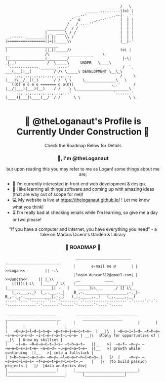 
```                                                 .-.
                                                    /   \
                                     _____.....-----|(o) |
                               _..--'          _..--|  .''
                             .'  o      _..--''     |  | |
                            /  _/_..--''            |  | |
                   ________/  / /                   |  | |
                  | _  ____\ / /                    |  | |
 _.-----._________|| ||    \\ /                     |  | |
|=================||=||_____\\                      |__|-'                                ________________________
|                 ||_||_____//                      (o\ |              __                /\      ______________    \
|_________________|_________/                        |-\|            _(__)              /  \_____\     UNDER   \____\
 `-------------._______.----'                        /  `.       ___(___)|__)          / /\ \_____\ DEVELOPMENT \__\_\
    .,.,.,.,.,.,.,.,.,.,.,.,.,                      /     \     (___)\__/__)(_)       / /  \ \     \______________\   \
   ((O) o o o o ======= o o(O))                 ._.'      /    |__/|___)|___)(__)    / /    \ \________________________\
    `-.,.,.,.,.,.,.,.,.,.,.,-'                   `.......'    (____)|___|\____(__/  / /      \ \                      \ \
    
```
<h1 align="center"> 🚧 @theLoganaut's Profile is Currently Under Construction 🚧 </h1>
<p align="center"> Check the Roadmap Below for Details </p>
      
<h3 align="center"> 👋, I'm @theLoganaut </h3>
<p align="center">but upon reading this you may refer to me as Logan! some things about me are;</p>


- 👀 I’m currently interested in front end web development & design.
- 💞️ I like learning all things software and coming up with amazing ideas (that are way out of scope for me)!
- 💻 My website is live at <a href="https://theloganaut.github.io/">https://theloganaut.github.io/<a/> ! Let me know what you think!
- ⏳ I'm really bad at checking emails while I'm learning, so give me a day or two please!
<div align="center">
"If you have a computer and internet, you have everything you need"
 - a take on Marcus Cicero's Garden & Library
</div>


<h3 align="center"> 🚦 ROADMAP 🚦 </h3>

```
                                _________________________   _________________________
                               |       e-mail me @       | |  >>Logan<<         || -.\
    ________     _________     |logan.duncan512@gmail.com| |     >>Duncan<<     || |_\\          __           ____
   |[][][] L\   |______/ L\    |_________________________| |____________________|| -   |    _____|L\___     _/ [] L\__
   |_,.___,._)  |_,.___,._|    B_,-.___________________,-._|-B_,-._,-.____________|,-._)   (_,._____,._)   (_,.____,.__)
-----`'---`'------`'---`'--------`-'-------------------`-'-----`-'-`-'-------------`-'-------`'-----`'-------`'----`'-----
 
 ______________________         ____________________________         _________________________          __________________
|                      |       |                            |       |                          |       |                  |
|   ̶B̶u̶i̶l̶d̶i̶n̶g̶ ̶p̶r̶o̶j̶e̶c̶t̶s̶  | __|\  | ̶B̶u̶i̶l̶d̶ ̶t̶h̶e̶ ̶s̶e̶c̶o̶n̶d̶ ̶i̶t̶e̶r̶a̶t̶i̶o̶n̶ | __|\  |Apply for oppurtunties of | __|\  | Grow my skillset |
|    ̶i̶n̶ ̶R̶e̶a̶c̶t̶J̶s̶ ̶t̶h̶a̶t̶   ||__   >|  ̶o̶f̶ ̶m̶y̶ ̶w̶e̶b̶s̶i̶t̶e̶ ̶a̶n̶d̶ ̶u̶p̶d̶a̶t̶e̶  ||__   >| growth while continuing  ||__   >| into a fullstack |
| s̶h̶o̶w̶c̶a̶s̶e̶ ̶m̶y̶ ̶l̶e̶a̶r̶n̶i̶n̶g̶.|   |/  |    ̶m̶y̶ ̶s̶o̶c̶i̶a̶l̶ ̶f̶o̶o̶t̶p̶r̶i̶n̶t̶.̶    |   |/  |to build passion projects.|   |/  |data analytics dev|
|______________________|       |____________________________|       |__________________________|       |__________________|
  
```
